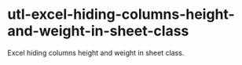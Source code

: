 # utl-excel-hiding-columns-height-and-weight-in-sheet-class
Excel hiding columns height and weight in sheet class.

